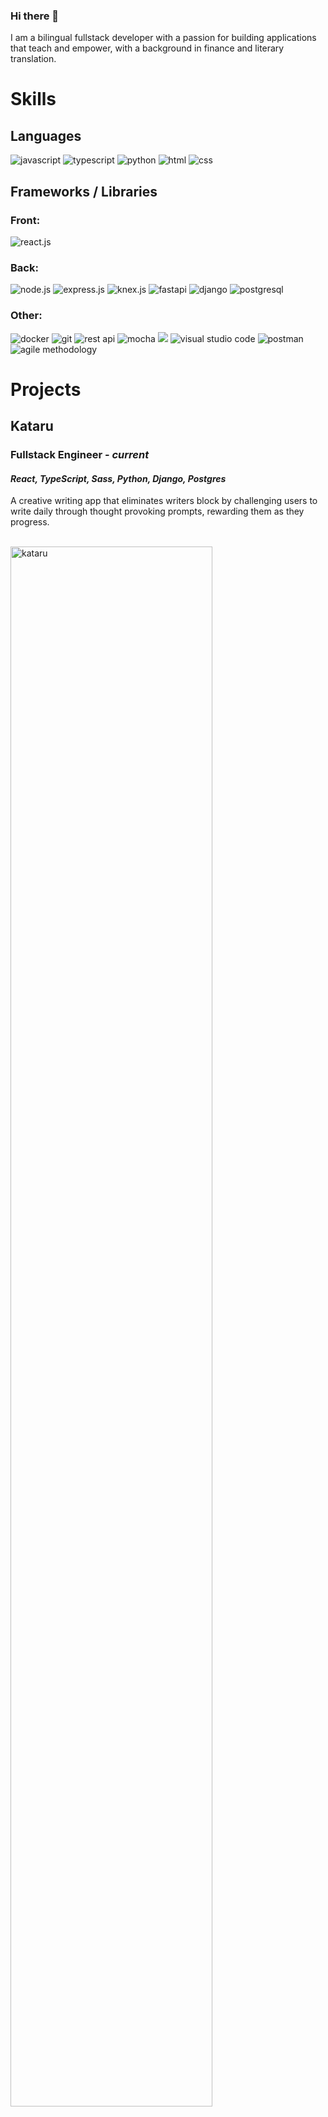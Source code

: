 ### Hi there 👋 

I am a bilingual fullstack developer with a passion for building applications that teach and empower, with a background in finance and literary translation.

# Skills

## Languages

<div>
  <img src="https://img.shields.io/badge/JavaScript-323330?style=for-the-badge&logo=javascript&logoColor=F7DF1E" alt="javascript" />
  <img src="https://img.shields.io/badge/TypeScript-007ACC?style=for-the-badge&logo=typescript&logoColor=white" alt="typescript" />
  <img src="https://img.shields.io/badge/Python-FFD43B?style=for-the-badge&logo=python&logoColor=blue" alt="python" />
  <img src="https://img.shields.io/badge/HTML5-E34F26?style=for-the-badge&logo=html5&logoColor=white" alt="html" />
  <img src="https://img.shields.io/badge/CSS3-1572B6?style=for-the-badge&logo=css3&logoColor=white" alt="css" />
</div>

## Frameworks / Libraries

<div>
  <h3> Front: </h3>
  <img src="https://img.shields.io/badge/React-20232A?style=for-the-badge&logo=react&logoColor=61DAFB" alt="react.js" />
</div>

<div>
  <h3> Back: </h3>
  <img src="https://img.shields.io/badge/Node.js-339933?style=for-the-badge&logo=nodedotjs&logoColor=white" alt="node.js" />
  <img src="https://img.shields.io/badge/Express.js-000000?style=for-the-badge&logo=express&logoColor=white" alt="express.js" />
  <img src="https://img.shields.io/badge/Knex.js-2a2421?style=for-the-badge&logo=&logoColor=white" alt="knex.js" />    
  <img src="https://img.shields.io/badge/fastapi-109989?style=for-the-badge&logo=FASTAPI&logoColor=white" alt="fastapi" />
  <img src="https://img.shields.io/badge/Django-044c34?style=for-the-badge&logo=django&logoColor=white" alt="django" />
  <img src="https://img.shields.io/badge/PostgreSQL-316192?style=for-the-badge&logo=postgresql&logoColor=white" alt="postgresql" />
</div>

<div>
  <h3> Other: </h3>
  <img src="https://img.shields.io/badge/Docker-0874ec?style=for-the-badge&logo=docker&logoColor=white" alt="docker" />
  <img src="https://img.shields.io/badge/GIT-E44C30?style=for-the-badge&logo=git&logoColor=white" alt="git" />
  <img src="https://img.shields.io/badge/REST_APIs-000000?style=for-the-badge&logo=&logoColor=white" alt="rest api" />
  <img src="https://img.shields.io/badge/Mocha-8D6748?style=for-the-badge&logo=Mocha&logoColor=white" alt="mocha" />
  <img src="https://img.shields.io/badge/chai-A30701?style=for-the-badge&logo=chai&logoColor=white" akt="chai">
  <img src="https://img.shields.io/badge/Visual_Studio_Code-0078D4?style=for-the-badge&logo=visual%20studio%20code&logoColor=white" alt="visual studio code" />
  <img src="https://img.shields.io/badge/Postman-FF6C37?style=for-the-badge&logo=Postman&logoColor=white" alt="postman" />
  <img src="https://img.shields.io/badge/Agile_Methodology-FFFF00?style=for-the-badge&logo=&logoColor=white" alt="agile methodology" />
</div>


# Projects

## Kataru
### **Fullstack Engineer - _current_**
#### _React, TypeScript, Sass, Python, Django, Postgres_
A creative writing app that eliminates writers block by challenging users to write daily through thought provoking prompts, rewarding them as they progress.



<br />
<div>
  <img width="80%" alt="kataru" src="https://github.com/jonlld/jonlld/assets/87318928/dbed9511-617a-41c8-b896-07521adcf33a">
</div>
<br />

[<img src="https://img.shields.io/badge/Repository-100000?style=for-the-badge&logo=github&logoColor=white" alt="kataru repositories" />](https://github.com/orgs/team-kataru/repositories)

## Amazing Math Machine
### **Frontend Engineer**
#### _React, TypeScript_

A fun web app to help children enjoy studying math.

<br />
<div>
  <img width="80%" alt="amazing_math" src="https://github.com/jonlld/jonlld/assets/87318928/83237112-c8ef-4b42-afc1-859202c5f4c7">
</div>
<br />

[<img src="https://img.shields.io/badge/website-000000?style=for-the-badge&logo=About.me&logoColor=white" alt="math_machine" />](https://the-amazing-math-machine.netlify.app/)


## Ondo
### **Fullstack Engineer**
#### _Python, FastAPI, Typescript, React, Raspberry Pi_ 

Ondo is a web service and IoT device that enables healthcare workers to monitor the temperature and humidity of elderly homes in order to ensure their safety during hot and cold months. Triggers an alarm and remote notifications when temperature thresholds are breached.

<br />
<div>
  <img width="80%" alt="Ondo_1" src="https://github.com/jonlld/jonlld/assets/87318928/c90b64bd-1fa6-40da-be04-76c67ab9445b">
</div>
<br />
<div>
  <img width="80%" alt="Ondo_2" src="https://github.com/jonlld/jonlld/assets/87318928/e89c4eb0-41b0-4573-b6ce-47bba34a4ca1">
</div>
<br />

[<img src="https://img.shields.io/badge/Repository-100000?style=for-the-badge&logo=github&logoColor=white" alt="ondo repositories" />](https://github.com/jonlld?tab=repositories&q=ondo&type=&language=&sort=)
